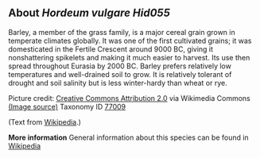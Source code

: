 **About *Hordeum vulgare Hid055***
-------------------------
Barley, a member of the grass family, is a major cereal grain grown in 
temperate climates globally. It was one of the first cultivated 
grains; it was domesticated in the Fertile Crescent around 9000 BC, 
giving it nonshattering spikelets and making it much easier to 
harvest. Its use then spread throughout Eurasia by 2000 BC. Barley 
prefers relatively low temperatures and well-drained soil to grow. It 
is relatively tolerant of drought and soil salinity but is less 
winter-hardy than wheat or rye.


Picture credit: [Creative Commons Attribution 2.0](https://creativecommons.org/licenses/by/2.0) via Wikimedia Commons [(Image source)](https://en.wikipedia.org/wiki/File:Barley_(Hordeum_vulgare)_-_United_States_National_Arboretum_-_24_May_2009.jpg)
Taxonomy ID [77009](https://www.uniprot.org/taxonomy/77009)

(Text from [Wikipedia](https://en.wikipedia.org/).)

**More information**
General information about this species can be found in [Wikipedia](https://en.wikipedia.org/wiki/Barley)
